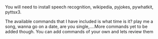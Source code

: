 You will need to install speech recognition, wikipedia, pyjokes, pywhatkit, pyttsx3. 

The available commands that I have included is what time is it? play me a song, wanna go on a date, are you single,....More commands yet to be added though. You can add commands of your own and lets review them
